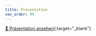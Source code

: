 ```yaml
---
title: Presentation
nav_order: 99
---
```


[📄 Präsentation ansehen](./presentation/PetMatch.pdf){:target="_blank"}
